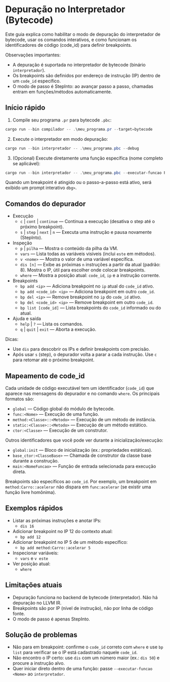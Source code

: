 # Depuração no Interpretador (Bytecode)

Este guia explica como habilitar o modo de depuração do interpretador de bytecode, usar os comandos interativos, e como funcionam os identificadores de código (code_id) para definir breakpoints.

Observações importantes:
- A depuração é suportada no interpretador de bytecode (binário `interpretador`).
- Os breakpoints são definidos por endereço de instrução (IP) dentro de um `code_id` específico.
- O modo de passo é StepInto: ao avançar passo a passo, chamadas entram em funções/métodos automaticamente.

## Início rápido

1) Compile seu programa `.pr` para bytecode `.pbc`:

```powershell
cargo run --bin compilador -- .\meu_programa.pr --target=bytecode
```

2) Execute o interpretador em modo depuração:

```powershell
cargo run --bin interpretador -- .\meu_programa.pbc --debug
```

3) (Opcional) Execute diretamente uma função específica (nome completo se aplicável):

```powershell
cargo run --bin interpretador -- .\meu_programa.pbc --executar-funcao Principal --debug
```

Quando um breakpoint é atingido ou o passo-a-passo está ativo, será exibido um prompt interativo `dbg>`.

## Comandos do depurador

- Execução
  - `c` | `cont` | `continue` — Continua a execução (desativa o step até o próximo breakpoint).
  - `s` | `step` | `next` | `n` — Executa uma instrução e pausa novamente (StepInto).
- Inspeção
  - `p` | `pilha` — Mostra o conteúdo da pilha da VM.
  - `vars` — Lista todas as variáveis visíveis (inclui `este` em métodos).
  - `v <nome>` — Mostra o valor de uma variável específica.
  - `dis [n]` — Exibe as próximas `n` instruções a partir da atual (padrão: 8). Mostra o IP, útil para escolher onde colocar breakpoints.
  - `where` — Mostra a posição atual: `code_id`, `ip` e a instrução corrente.
- Breakpoints
  - `bp add <ip>` — Adiciona breakpoint no `ip` atual do `code_id` ativo.
  - `bp add <code_id> <ip>` — Adiciona breakpoint em outro `code_id`.
  - `bp del <ip>` — Remove breakpoint no `ip` do `code_id` ativo.
  - `bp del <code_id> <ip>` — Remove breakpoint em outro `code_id`.
  - `bp list [code_id]` — Lista breakpoints do `code_id` informado ou do atual.
- Ajuda e saída
  - `help` | `?` — Lista os comandos.
  - `q` | `quit` | `exit` — Aborta a execução.

Dicas:
- Use `dis` para descobrir os IPs e definir breakpoints com precisão.
- Após usar `s` (step), o depurador volta a parar a cada instrução. Use `c` para retomar até o próximo breakpoint.

## Mapeamento de code_id

Cada unidade de código executável tem um identificador (`code_id`) que aparece nas mensagens do depurador e no comando `where`. Os principais formatos são:

- `global` — Código global do módulo de bytecode.
- `func:<Nome>` — Execução de uma função.
- `method:<Classe>::<Metodo>` — Execução de um método de instância.
- `static:<Classe>::<Metodo>` — Execução de um método estático.
- `ctor:<Classe>` — Execução de um construtor.

Outros identificadores que você pode ver durante a inicialização/execução:
- `global:init` — Bloco de inicialização (ex.: propriedades estáticas).
- `base_ctor:<ClasseBase>` — Chamada de construtor da classe base durante a construção.
- `main:<NomeFuncao>` — Função de entrada selecionada para execução direta.

Breakpoints são específicos ao `code_id`. Por exemplo, um breakpoint em `method:Carro::acelerar` não dispara em `func:acelerar` (se existir uma função livre homônima).

## Exemplos rápidos

- Listar as próximas instruções e anotar IPs:
  - `dis 16`
- Adicionar breakpoint no IP 12 do contexto atual:
  - `bp add 12`
- Adicionar breakpoint no IP 5 de um método específico:
  - `bp add method:Carro::acelerar 5`
- Inspecionar variáveis:
  - `vars` e `v este`
- Ver posição atual:
  - `where`

## Limitações atuais

- Depuração funciona no backend de bytecode (interpretador). Não há depuração no LLVM IR.
- Breakpoints são por IP (nível de instrução), não por linha de código fonte.
- O modo de passo é apenas StepInto.

## Solução de problemas

- Não para em breakpoint: confirme o `code_id` correto com `where` e use `bp list` para verificar se o IP está cadastrado naquele `code_id`.
- Não encontro o IP certo: use `dis` com um número maior (ex.: `dis 50`) e procure a instrução alvo.
- Quer iniciar direto dentro de uma função: passe `--executar-funcao <Nome>` ao `interpretador`.

